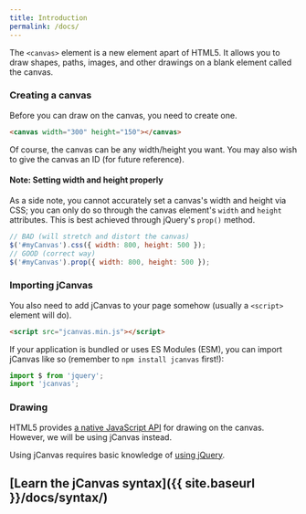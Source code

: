 ```yaml
---
title: Introduction
permalink: /docs/
---
```


The `<canvas>` element is a new element apart of HTML5. It allows you to draw shapes, paths, images, and other drawings on a blank element called the canvas.

### Creating a canvas

Before you can draw on the canvas, you need to create one.

```html
<canvas width="300" height="150"></canvas>
```

Of course, the canvas can be any width/height you want. You may also wish to give the canvas an ID (for future reference).

#### Note: Setting width and height properly

As a side note, you cannot accurately set a canvas's width and height via CSS; you can only do so through the canvas element's `width` and `height` attributes. This is best achieved through jQuery's `prop()` method.

```js
// BAD (will stretch and distort the canvas)
$('#myCanvas').css({ width: 800, height: 500 });
// GOOD (correct way)
$('#myCanvas').prop({ width: 800, height: 500 });
```

### Importing jCanvas

You also need to add jCanvas to your page somehow (usually a `<script>` element will do).

```html
<script src="jcanvas.min.js"></script>
```

If your application is bundled or uses ES Modules (ESM), you can import jCanvas like so (remember to `npm install jcanvas` first!):

```js
import $ from 'jquery';
import 'jcanvas';
```

### Drawing

HTML5 provides [a native JavaScript API](https://developer.mozilla.org/en-US/docs/Web/API/Canvas_API/Tutorial/Drawing_shapes) for drawing on the canvas. However, we will be using jCanvas instead.

Using jCanvas requires basic knowledge of [using jQuery](http://docs.jquery.com/Tutorials:How_jQuery_Works).

## [Learn the jCanvas syntax]({{ site.baseurl }}/docs/syntax/)
